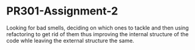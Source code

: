 # PR301-Assignment-2
Looking for bad smells, deciding on which ones to tackle and then using refactoring to get rid of them thus improving the internal structure of the code whle leaving the external structure the same. 
